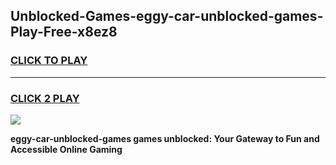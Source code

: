 
## Unblocked-Games-eggy-car-unblocked-games-Play-Free-x8ez8
<h3>
<a href="https://premium76.site?title=eggy-car-unblocked-games&ref=23A">CLICK TO PLAY</a></h3>
<hr>

<h3>
<a href="https://premium76.site?title=eggy-car-unblocked-games&ref=23A">CLICK 2 PLAY</a>
  
</h3>

<a href="https://premium76.site?title=eggy-car-unblocked-games&ref=23A"><img src="https://clearcache.store/games.png"></a>


**eggy-car-unblocked-games games unblocked: Your Gateway to Fun and Accessible Online Gaming**
